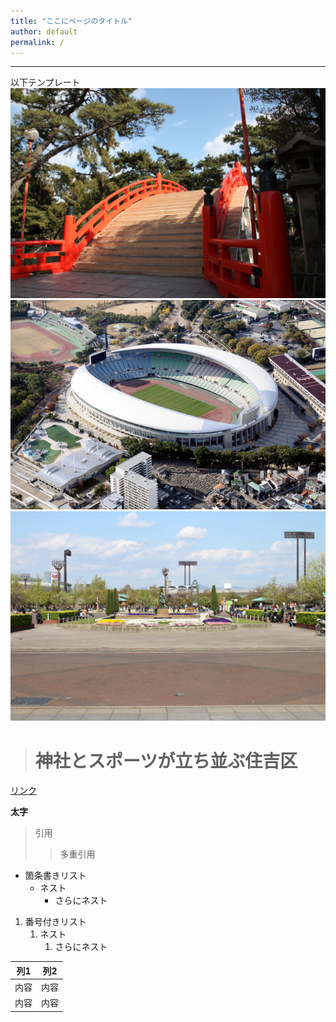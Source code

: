 ```yaml
---
title: "ここにページのタイトル"
author: default
permalink: /
---
```







---

以下テンプレート
![image](https://github.com/Loid0203/-/blob/main/assets/images/temple.jpeg)
![image](https://github.com/Loid0203/-/blob/main/assets/images/stadium.jpg)
![image](https://github.com/Loid0203/-/blob/main/assets/images/nagai.jpeg)
> # 神社とスポーツが立ち並ぶ住吉区

[リンク](https://www.google.co.jp/)

**太字**

> 引用
>> 多重引用


- 箇条書きリスト
  - ネスト
    - さらにネスト


1. 番号付きリスト
   1. ネスト
      1. さらにネスト


| 列1  | 列2  |
|-----|-----|
| 内容  | 内容  |
| 内容  | 内容  |



